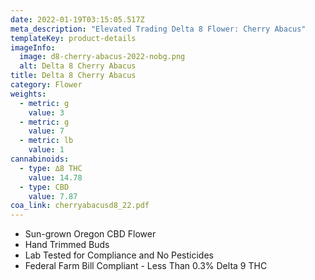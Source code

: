 ```yaml
---
date: 2022-01-19T03:15:05.517Z
meta_description: "Elevated Trading Delta 8 Flower: Cherry Abacus"
templateKey: product-details
imageInfo:
  image: d8-cherry-abacus-2022-nobg.png
  alt: Delta 8 Cherry Abacus
title: Delta 8 Cherry Abacus
category: Flower
weights:
  - metric: g
    value: 3
  - metric: g
    value: 7
  - metric: lb
    value: 1
cannabinoids:
  - type: ∆8 THC
    value: 14.78
  - type: CBD
    value: 7.87
coa_link: cherryabacusd8_22.pdf
---
```



* Sun-grown Oregon CBD Flower
* Hand Trimmed Buds
* Lab Tested for Compliance and No Pesticides
* Federal Farm Bill Compliant - Less Than 0.3% Delta 9 THC